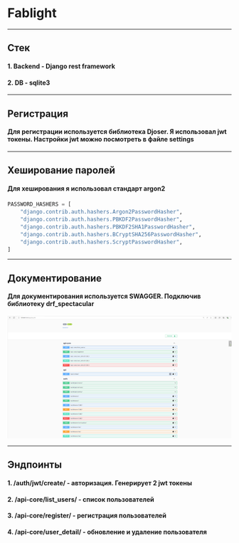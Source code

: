 # Fablight

---

## Стек
#### 1. Backend - Django rest framework
#### 2. DB - sqlite3

---

## Регистрация

#### Для регистрации используется библиотека Djoser. Я использовал jwt токены. Настройки jwt можно посмотреть в файле settings

---

## Хеширование паролей 

#### Для хеширования я использовал стандарт argon2

```python
PASSWORD_HASHERS = [
    "django.contrib.auth.hashers.Argon2PasswordHasher",
    "django.contrib.auth.hashers.PBKDF2PasswordHasher",
    "django.contrib.auth.hashers.PBKDF2SHA1PasswordHasher",
    "django.contrib.auth.hashers.BCryptSHA256PasswordHasher",
    "django.contrib.auth.hashers.ScryptPasswordHasher",
]
```

---

## Документирование 

#### Для документирования используется SWAGGER. Подключив библиотеку drf_spectacular

![img.png](docs/img.png)

---

## Эндпоинты 

#### 1. /auth/jwt/create/ - авторизация. Генерирует 2 jwt токены 
#### 2. /api-core/list_users/ - список пользователей
#### 3. /api-core/register/ - регистрация пользователей 
#### 4. /api-core/user_detail/ - обновление и удаление пользователя 